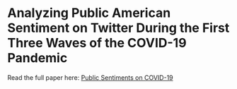 # Analyzing Public American Sentiment on Twitter During the First Three Waves of the COVID-19 Pandemic

Read the full paper here:
[Public Sentiments on COVID-19](https://docs.google.com/viewer?url=https://github.com/GcWan/twitter-sentiment-analysis/raw/main/Public%20Sentiments%20on%20COVID-19.pdf)